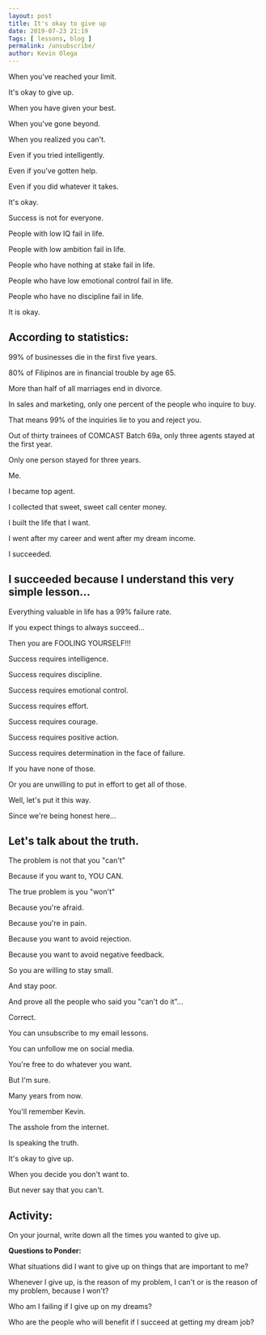 ```yaml
--- 
layout: post 
title: It's okay to give up
date: 2019-07-23 21:19
Tags: [ lessons, blog ]
permalink: /unsubscribe/ 
author: Kevin Olega 
--- 
```

When you've reached your limit.

It's okay to give up.

When you have given your best.

When you've gone beyond.

When you realized you can't.

Even if you tried intelligently.

Even if you've gotten help.

Even if you did whatever it takes.

It's okay.

Success is not for everyone.

People with low IQ fail in life.

People with low ambition fail in life.

People who have nothing at stake fail in life.

People who have low emotional control fail in life.

People who have no discipline fail in life.

It is okay.

## According to statistics:

99% of businesses die in the first five years.

80% of Filipinos are in financial trouble by age 65.

More than half of all marriages end in divorce.

In sales and marketing, only one percent of the people who inquire to buy.

That means 99% of the inquiries lie to you and reject you.

Out of thirty trainees of COMCAST Batch 69a, only three agents stayed at the first year.

Only one person stayed for three years.

Me.

I became top agent.

I collected that sweet, sweet call center money.

I built the life that I want.

I went after my career and went after my dream income.

I succeeded.

## I succeeded because I understand this very simple lesson...

Everything valuable in life has a 99% failure rate.

If you expect things to always succeed...

Then you are FOOLING YOURSELF!!!

Success requires intelligence.

Success requires discipline.

Success requires emotional control.

Success requires effort.

Success requires courage.

Success requires positive action.

Success requires determination in the face of failure.

If you have none of those.

Or you are unwilling to put in effort to get all of those.

Well, let's put it this way.

Since we're being honest here...

## Let's talk about the truth.

The problem is not that you "can't"

Because if you want to, YOU CAN.

The true problem is you "won't"

Because you're afraid.

Because you're in pain.

Because you want to avoid rejection.

Because you want to avoid negative feedback.

So you are willing to stay small.

And stay poor.

And prove all the people who said you "can't do it"...

Correct.

You can unsubscribe to my email lessons.

You can unfollow me on social media.

You're free to do whatever you want.

But I'm sure.

Many years from now.

You'll remember Kevin.

The asshole from the internet.

Is speaking the truth.

It's okay to give up.

When you decide you don't want to.

But never say that you can't.

## Activity:

On your journal, write down all the times you wanted to give up.

**Questions to Ponder:**

What situations did I want to give up on things that are important to me?

Whenever I give up, is the reason of my problem, I can't or is the reason of my problem, because I won't?

Who am I failing if I give up on my dreams?

Who are the people who will benefit if I succeed at getting my dream job?